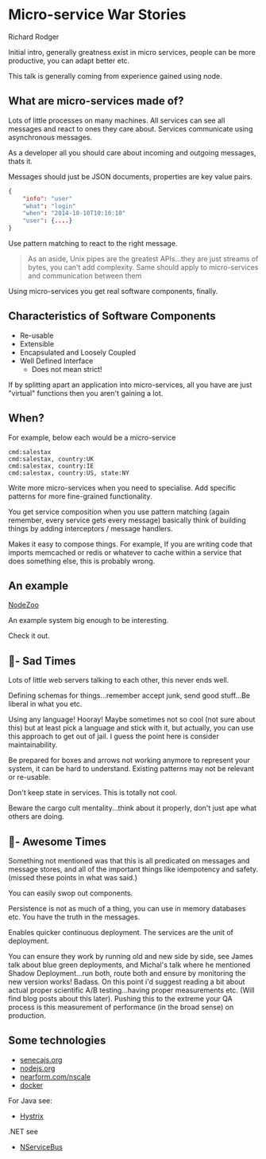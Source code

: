 # Micro-service War Stories 
Richard Rodger

Initial intro, generally greatness exist in micro services, people can be more productive, you can adapt better etc.

This talk is generally coming from experience gained using node.

## What are micro-services made of?

Lots of little processes on many machines.
All services can see all messages and react to ones they care about.
Services communicate using asynchronous messages.

As a developer all you should care about incoming and outgoing messages, thats it.

Messages should just be JSON documents, properties are key value pairs.

```json
{
	"info": "user"
	"what":	"login"
	"when":	"2014-10-10T10:10:10"
	"user":	{....}}
```

Use pattern matching to react to the right message.

> As an aside, Unix pipes are the greatest APIs...they are just streams of bytes, you can't add complexity. Same should apply to micro-services and communication between them

Using micro-services you get real software components, finally.

## Characteristics of Software Components
* Re-usable
* Extensible
* Encapsulated and Loosely Coupled
* Well Defined Interface	
	* Does not mean strict!

If by splitting apart an application into micro-services, all you have are just "virtual" functions then you aren't gaining a lot.

## When?
For example, below each would be a micro-service

```
cmd:salestax
cmd:salestax, country:UK
cmd:salestax, country:IE
cmd:salestax, country:US, state:NY
```

Write more micro-services when you need to specialise. Add specific patterns for more fine-grained functionality.

You get service composition when you use pattern matching (again remember, every service gets every message) basically think of building things by adding interceptors / message handlers.

Makes it easy to compose things. For example, If you are writing code that imports memcached or redis or whatever to cache within a service that does something else, this is probably wrong.

## An example
[NodeZoo](http://nodezoo.com/)

An example system big enough to be interesting.

Check it out.

## 💩- Sad Times

Lots of little web servers talking to each other, this never ends well.

Defining schemas for things...remember accept junk, send good stuff...Be liberal in what you etc.

Using any language! Hooray! Maybe sometimes not so cool (not sure about this) but at least pick a language and stick with it, but actually, you can use this approach to get out of jail. I guess the point here is consider maintainability.

Be prepared for boxes and arrows not working anymore to represent your system, it can be hard to understand. Existing patterns may not be relevant or re-usable.

Don't keep state in services. This is totally not cool.

Beware the cargo cult mentality...think about it properly, don't just ape what others are doing.

## 🚀- Awesome Times
Something not mentioned was that this is all predicated on messages and message stores, and all of the important things like idempotency and safety. (missed these points in what was said.)

You can easily swop out components.

Persistence is not as much of a thing, you can use in memory databases etc. You have the truth in the messages.

Enables quicker continuous deployment. The services are the unit of deployment.

You can ensure they work by running old and new side by side, see James talk about blue green deployments, and Michal's talk where he mentioned Shadow Deployment...run both, route both and ensure by monitoring the new version works! Badass. On this point i'd suggest reading a bit about actual proper scientific A/B testing...having proper measurements etc. (Will find blog posts about this later). Pushing this to the extreme your QA process is this measurement of performance (in the broad sense) on production.

## Some technologies
* [senecajs.org](senecajs.org)
* [nodejs.org](nodejs.org)
* [nearform.com/nscale](nearform.com/nscale)
* [docker](https://www.docker.com/)

For Java see:

* [Hystrix](https://github.com/Netflix/Hystrix)

.NET see 

* [NServiceBus](http://particular.net/nservicebus)